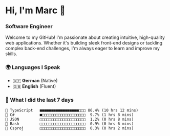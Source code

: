 # Hi, I'm Marc 👋 
### Software Engineer

Welcome to my GitHub! I'm passionate about creating intuitive, high-quality web applications. Whether it's building sleek front-end designs or tackling complex back-end challenges, I'm always eager to learn and improve my skills.  

### 🌍 Languages I Speak  
- 🇩🇪 **German** (Native)  
- 🇬🇧 **English** (Fluent)

### 🤯 What I did the last 7 days

```
🔷 TypeScript   ■■■■■■■■■■■■■■■■■□□□ 86.4% (10 hrs 12 mins)
🔷 C#           ■□□□□□□□□□□□□□□□□□□□  9.7% (1 hrs 8 mins)
📄 JSON         □□□□□□□□□□□□□□□□□□□□  1.2% (0 hrs 8 mins)
📄 Bash         □□□□□□□□□□□□□□□□□□□□  0.9% (0 hrs 6 mins)
📄 Csproj       □□□□□□□□□□□□□□□□□□□□  0.3% (0 hrs 2 mins)
```